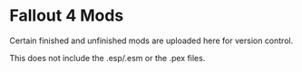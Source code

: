 # Fallout 4 Mods
Certain finished and unfinished mods are uploaded here for version control.

This does not include the .esp/.esm or the .pex files.
